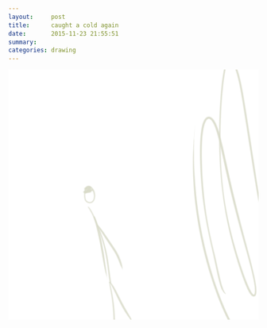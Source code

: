 ```yaml
---
layout:     post
title:      caught a cold again
date:       2015-11-23 21:55:51
summary:    
categories: drawing
---
```

![caught a cold again](/images/blog/caught-a-cold-again.png "and it is a cold day.")
